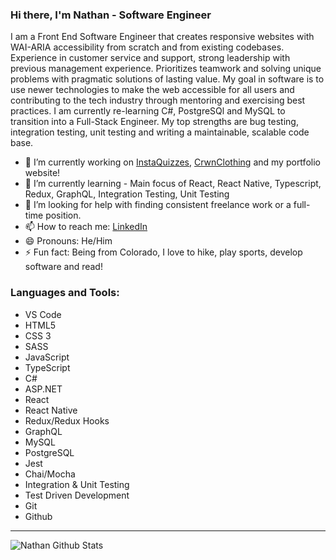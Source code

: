 ### Hi there, I'm Nathan - Software Engineer

I am a Front End Software Engineer that creates responsive websites with WAI-ARIA accessibility from scratch and from existing codebases. Experience in customer service and support, strong leadership with previous management experience. Prioritizes teamwork and solving unique problems with pragmatic solutions of lasting value. My goal in software is to use newer technologies to make the web accessible for all users and contributing to the tech industry through mentoring and exercising best practices. I am currently re-learning C#, PostgreSQl and MySQL to transition into a Full-Stack Engineer. My top strengths are bug testing, integration testing, unit testing and writing a maintainable, scalable code base.

- 🔭 I’m currently working on [InstaQuizzes], [CrwnClothing] and my portfolio website!
- 🌱 I’m currently learning - Main focus of React, React Native, Typescript, Redux, GraphQL, Integration Testing, Unit Testing
- 🤔 I’m looking for help with finding consistent freelance work or a full-time position.
- 📫 How to reach me: [LinkedIn][Github]
- 😄 Pronouns: He/Him
- ⚡ Fun fact: Being from Colorado, I love to hike, play sports, develop software and read!

### Languages and Tools:
- VS Code
- HTML5
- CSS 3
- SASS
- JavaScript
- TypeScript
- C#
- ASP.NET
- React
- React Native
- Redux/Redux Hooks
- GraphQL
- MySQL
- PostgreSQL
- Jest
- Chai/Mocha
- Integration & Unit Testing
- Test Driven Development
- Git
- Github

---

<img align="left" alt="Nathan Github Stats" src="https://github-readme-stats.vercel.app/api?username=npdarrington&show_icons=true&hide_border=true" />

[LinkedIn]: https://www.linkedin.com/in/nathandarrington/
[InstaQuizzes]: https://github.com/npdarrington/instaquizzes
[CrwnClothing]: https://github.com/npdarrington/crwn-clothing
[Github]: https://github.com/npdarrington/
